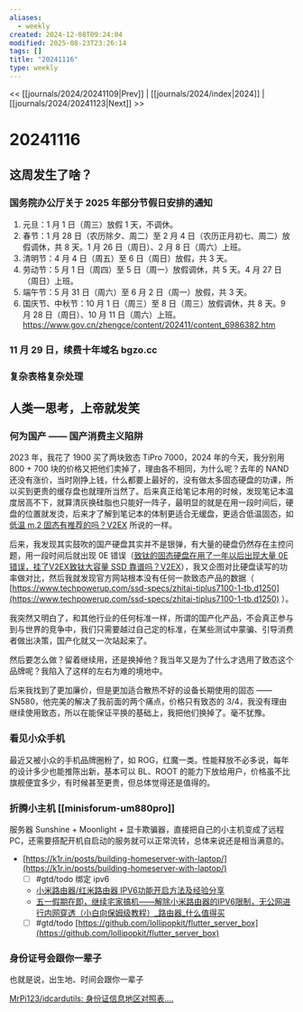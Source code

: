 ```yaml
---
aliases:
  - weekly
created: 2024-12-08T09:24:04
modified: 2025-08-23T23:26:14
tags: []
title: "20241116"
type: weekly
---
```


<< [[journals/2024/20241109|Prev]] | [[journals/2024/index|2024]] | [[journals/2024/20241123|Next]] >>

# 20241116

## 这周发生了啥？

### 国务院办公厅关于 2025 年部分节假日安排的通知

1. 元旦：1 月 1 日（周三）放假 1 天，不调休。
2. 春节：1 月 28 日（农历除夕、周二）至 2 月 4 日（农历正月初七、周二）放假调休，共 8 天。1 月 26 日（周日）、2 月 8 日（周六）上班。
3. 清明节：4 月 4 日（周五）至 6 日（周日）放假，共 3 天。
4. 劳动节：5 月 1 日（周四）至 5 日（周一）放假调休，共 5 天。4 月 27 日（周日）上班。
5. 端午节：5 月 31 日（周六）至 6 月 2 日（周一）放假，共 3 天。
6. 国庆节、中秋节：10 月 1 日（周三）至 8 日（周三）放假调休，共 8 天。9 月 28 日（周日）、10 月 11 日（周六）上班。
https://www.gov.cn/zhengce/content/202411/content_6986382.htm

### 11 月 29 日，续费十年域名 bgzo.cc

### 复杂表格复杂处理

## 人类一思考，上帝就发笑

### 何为国产 —— 国产消费主义陷阱

2023 年，我花了 1900 买了两块致态 TiPro 7000，2024 年的今天，我分别用 800 + 700 块的价格又把他们卖掉了，理由各不相同，为什么呢？去年的 NAND 还没有涨价，当时刚挣上钱，什么都要上最好的，没有做太多固态硬盘的功课，所以买到更贵的缓存盘也就理所当然了。后来真正给笔记本用的时候，发现笔记本温度居高不下，就算清灰换硅脂也只能好一阵子，最明显的就是在用一段时间后，硬盘的位置就发烫，后来才了解到笔记本的体制更适合无缓盘，更适合低温固态，如 [低温 m.2 固态有推荐的吗？V2EX](https://hk.v2ex.com/t/1050695) 所说的一样。

后来，我发现其实鼓吹的国产硬盘其实并不是银弹，有大量的硬盘仍然存在主控问题，用一段时间后就出现 0E 错误（[致钛的固态硬盘在用了一年以后出现大量 0E 错误，挂了V2EX](https://www.v2ex.com/t/1051990)[致钛大容量 SSD 靠谱吗？V2EX](https://s.v2ex.com/t/1035238)），我又企图对比硬盘读写的功率做对比，然后我就发现官方网站根本没有任何一款致态产品的数据（ [https://www.techpowerup.com/ssd-specs/zhitai-tiplus7100-1-tb.d1250](https://www.techpowerup.com/ssd-specs/zhitai-tiplus7100-1-tb.d1250) ）。

我突然又明白了，和其他行业的任何标准一样，所谓的国产化产品，不会真正参与到与世界的竞争中，我们只需要越过自己定的标准，在某些测试中蒙骗、引导消费者做出决策，国产化就又一次站起来了。

然后要怎么做？留着继续用，还是换掉他？我当年又是为了什么才选用了致态这个品牌呢？我陷入了这样的左右为难的境地中。

后来我找到了更加廉价，但是更加适合散热不好的设备长期使用的固态 —— SN580，他完美的解决了我前面的两个痛点，价格只有致态的 3/4，我没有理由继续使用致态，所以在能保证平换的基础上，我把他们换掉了。毫不犹豫。

### 看见小众手机

最近又被小众的手机品牌圈粉了，如 ROG，红魔一类。性能释放不必多说，每年的设计多少也能推陈出新，基本可以 BL、ROOT 的能力下放给用户，价格虽不比旗舰便宜多少，有时候甚至更贵，但总体觉得还是值得的。

### 折腾小主机 [[minisforum-um880pro]]

服务器 Sunshine + Moonlight + 显卡欺骗器，直接把自己的小主机变成了远程 PC，还需要搭配开机自启动的服务就可以正常流转，总体来说还是相当满意的。

- [https://k1r.in/posts/building-homeserver-with-laptop/](https://k1r.in/posts/building-homeserver-with-laptop/)
    - [ ] #gtd/todo 绑定 ipv6
    - [小米路由器/红米路由器 IPV6功能开启方法及经验分享](https://web.vip.miui.com/page/info/mio/mio/detail?app_version=dev.20051&postId=36917945)
    - [五一假期在即，继续宅家搞机——解除小米路由器的IPV6限制，无公网进行内网穿透（小白向保姆级教程）_路由器_什么值得买](https://post.smzdm.com/p/a5oegewk/)
    - [ ] #gtd/todo [https://github.com/lollipopkit/flutter_server_box](https://github.com/lollipopkit/flutter_server_box)

### 身份证号会跟你一辈子

也就是说，出生地、时间会跟你一辈子

[MrPi123/idcardutils: 身份证信息地区对照表....](https://github.com/MrPi123/idcardutils/blob/master/%E8%BA%AB%E4%BB%BD%E8%AF%81%E7%9C%81%E5%B8%82%E5%8C%BA%E5%AF%B9%E7%85%A7%E8%A1%A8.json)
